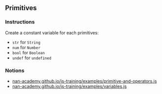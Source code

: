 ## Primitives

### Instructions

Create a constant variable for each primitives:
- `str` for `String`
- `num` for `Number`
- `bool` for `Boolean`
- `undef` for `undefined`


### Notions

- [nan-academy.github.io/js-training/examples/primitive-and-operators.js](https://nan-academy.github.io/js-training/examples/primitive-and-operators.js)
- [nan-academy.github.io/js-training/examples/variables.js](https://nan-academy.github.io/js-training/examples/variables.js)
